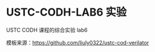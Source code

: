 # USTC-CODH-LAB6 实验

USTC CODH 课程的综合实验 lab6

模板来源：<https://github.com/liuly0322/ustc-cod-verilator>
